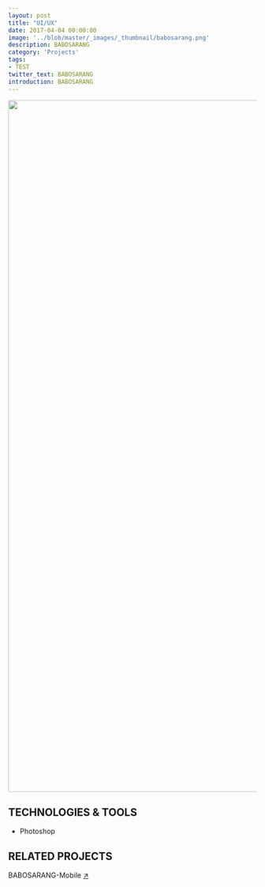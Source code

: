 ```yaml
---
layout: post
title: "UI/UX"
date: 2017-04-04 00:00:00
image: '../blob/master/_images/_thumbnail/babosarang.png'
description: BABOSARANG
category: 'Projects'
tags:
- TEST
twitter_text: BABOSARANG
introduction: BABOSARANG
---
```



<img src="../blob/master/_images/_post/babosarang/web-ui-babosarang_02.png?raw=true" alt="" style="width: 1400px;">

## TECHNOLOGIES & TOOLS
+ Photoshop

## RELATED PROJECTS
BABOSARANG-Mobile [↗](https://crazyjamy.github.io/kpoplyricsgame/)
